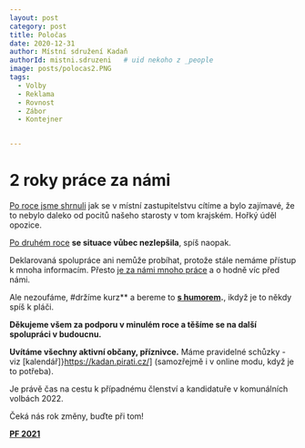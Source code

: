 ```yaml
---
layout: post
category: post
title: Poločas 
date: 2020-12-31
author: Místní sdružení Kadaň
authorId: mistni.sdruzeni   # uid nekoho z _people
image: posts/polocas2.PNG
tags:
  - Volby
  - Reklama
  - Rovnost
  - Zábor 
  - Kontejner


---
```


# 2 roky práce za námi


[Po roce jsme shrnuli](https://kadan.pirati.cz/aktuality/mikulas.html) jak se v místní zastupitelstvu cítíme a bylo zajímavé, že to nebylo daleko od pocitů našeho starosty v tom krajském. Hořký úděl opozice.

[Po druhém roce](https://kadan.pirati.cz/aktuality/kraj.html) **se situace vůbec nezlepšila**, spíš naopak. 

Deklarovaná spolupráce ani nemůže probíhat, protože stále nemáme přístup k mnoha informacím.
Přesto [je za námi mnoho práce](https://www.facebook.com/watch/?v=3434543969973172) a o hodně víc před námi.

Ale nezoufáme, #držíme kurz** a bereme to **[s humorem](https://drive.google.com/file/d/1SKjr3GZjHHE8Nbadwg-rE5t_kX7XhfUy/view?usp=sharing).**, ikdyž je to někdy spíš k pláči.


**Děkujeme všem za podporu v minulém roce a těšíme se na další spolupráci v budoucnu.**


**Uvítáme všechny aktivní občany, příznivce.** Máme pravidelné schůzky - viz [kalendář]}https://kadan.pirati.cz/] (samozřejmě i v online modu, když je to potřeba). 


Je právě čas na cestu k případnému členství a kandidatuře v komunálních volbách 2022.


Čeká nás rok změny, buďte při tom!


**[PF 2021](https://drive.google.com/file/d/1F7dB0yhExaaC4A9cYYlpjx6EUM7qZ4-J/view?usp=sharing)**

